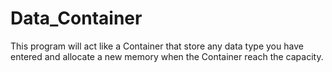 # Data_Container
This program will act like a Container that store any data type you have entered and allocate a new memory when the Container reach the capacity.
